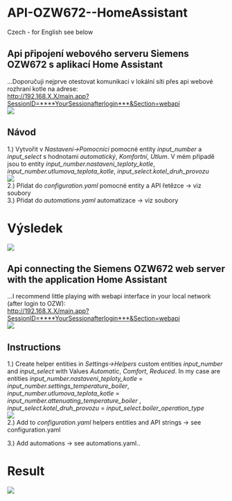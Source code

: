 # API-OZW672--HomeAssistant

Czech - for English see below
## Api připojení webového serveru Siemens OZW672 s aplikací Home Assistant
...Doporučuji nejprve otestovat komunikaci v lokální síti přes api webové rozhraní kotle na adrese:   
http://192.168.X.X/main.app?SessionID=****YourSessionafterlogin***&Section=webapi  
![](https://github.com/vencakratky/API-OZW672--HomeAssistant/blob/master/webapi.jpg)  
## Návod
1.) Vytvořit v *Nastavení->Pomocníci* pomocné entity *input_number* a *input_select* s hodnotami *automatický*, *Komfortní*, *Útlum*. V mém případě jsou to entity *input_number.nastaveni_teploty_kotle*, *input_number.utlumova_teplota_kotle*, *input_select.kotel_druh_provozu*  
![](https://github.com/vencakratky/API-OZW672--HomeAssistant/blob/master/entities.jpg)  
2.) Přidat do *configuration.yaml* pomocné entity a API řetězce -> viz soubory  
3.) Přidat do *automations.yaml* automatizace -> viz soubory   

# Výsledek 
![](https://github.com/vencakratky/API-OZW672--HomeAssistant/blob/master/Result.jpg)


## Api connecting the Siemens OZW672 web server with the application Home Assistant 
...I recommend little playing with webapi interface in your local network (after login to OZW):    
http://192.168.X.X/main.app?SessionID=****YourSessionafterlogin***&Section=webapi  
![](https://github.com/vencakratky/API-OZW672--HomeAssistant/blob/master/webapi.jpg)  
## Instructions   
1.) Create helper entities in *Settings->Helpers* custom entities *input_number* and *input_select* with Values *Automatic*, *Comfort*, *Reduced*. In my case are entities *input_number.nastaveni_teploty_kotle* = *input_number.settings_temperature_boiler*, *input_number.utlumova_teplota_kotle* = *input_number.attenuating_temperature_boiler* , *input_select.kotel_druh_provozu* = *input_select.boiler_operation_type*    
![](https://github.com/vencakratky/API-OZW672--HomeAssistant/blob/master/entities.jpg)  
2.) Add to *configuration.yaml* helpers entities and API strings -> see configuration.yaml 

3.) Add automations -> see automations.yaml..

# Result
![](https://github.com/vencakratky/API-OZW672--HomeAssistant/blob/master/Result.jpg)
